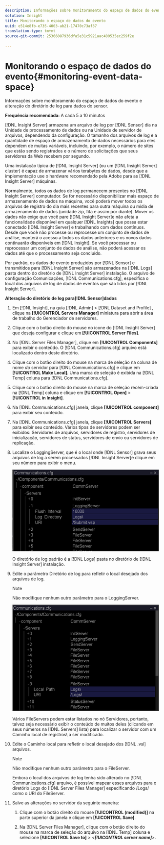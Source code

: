 ```yaml
---
description: Informações sobre monitoramento do espaço de dados do evento e alteração do diretório de log para dados do sensor.
solution: Insight
title: Monitorando o espaço de dados do evento
uuid: e514e8fb-e735-4003-ab21-17470c73af37
translation-type: tm+mt
source-git-commit: 25366087936dfa5e31c5921aac400535ec259f2e

---
```



# Monitorando o espaço de dados do evento{#monitoring-event-data-space}

Informações sobre monitoramento do espaço de dados do evento e alteração do diretório de log para dados do sensor.

**Frequência recomendada:** A cada 5 a 10 minutos

[!DNL Insight Server] armazena um arquivo de log por [!DNL Sensor] dia na Unidade de processamento de dados ou na Unidade de servidor de arquivos, dependendo da configuração. O tamanho dos arquivos de log e a quantidade de espaço de armazenamento de dados necessários para eles dependem de muitas variáveis, incluindo, por exemplo, o número de sites que estão sendo registrados e o número de solicitações que seus servidores da Web recebem por segundo.

Uma instalação típica de [!DNL Insight Server] (ou um [!DNL Insight Server] cluster) é capaz de armazenar vários terabytes de dados, desde que a implementação use o hardware recomendado pela Adobe para as [!DNL Insight Server] máquinas.

Normalmente, todos os dados de log permanecem presentes no [!DNL Insight Server] computador. Se for necessário disponibilizar mais espaço de armazenamento de dados na máquina, você poderá mover todos os arquivos de registro do dia mais recentes para outra máquina ou mídia de armazenamento de dados (unidade zip, fita e assim por diante). Mover os dados não exige que você pare [!DNL Insight Server]e não afeta a funcionalidade disponível em qualquer [!DNL Insights] que possa estar conectado [!DNL Insight Server] e trabalhando com dados contínuos. Desde que você não processe ou reprocesse um conjunto de dados de análise, manterá o acesso a todos os dados anteriores e os novos dados continuarão disponíveis em [!DNL Insight]. Se você processar ou reprocessar um conjunto de dados de análise, não poderá acessar os dados até que o processamento seja concluído.

Por padrão, os dados de evento produzidos por [!DNL Sensor] e transmitidos para [!DNL Insight Server] são armazenados na [!DNL Logs] pasta dentro do diretório de [!DNL Insight Server] instalação. O arquivo de configuração Comunicações, [!DNL Communications.cfg], especifica o local dos arquivos de log de dados de eventos que são lidos por [!DNL Insight Server].

**Alteração do diretório de log para[!DNL Sensor]dados**

1. Em [!DNL Insight], na guia [!DNL Admin] > [!DNL Dataset and Profile] , clique na **[!UICONTROL Servers Manager]** miniatura para abrir a área de trabalho do Gerenciador de servidores.
1. Clique com o botão direito do mouse no ícone do [!DNL Insight Server] que deseja configurar e clique em **[!UICONTROL Server Files]**.
1. No [!DNL Server Files Manager], clique em **[!UICONTROL Components]** para exibir o conteúdo. O [!DNL Communications.cfg] arquivo está localizado dentro deste diretório.
1. Clique com o botão direito do mouse na marca de seleção na coluna de nome *do* servidor para [!DNL Communications.cfg] e clique em **[!UICONTROL Make Local]**. Uma marca de seleção é exibida na [!DNL Temp] coluna para [!DNL Communications.cfg].
1. Clique com o botão direito do mouse na marca de seleção recém-criada na [!DNL Temp] coluna e clique em **[!UICONTROL Open]** > **[!UICONTROL in Insight]**.
1. Na [!DNL Communications.cfg] janela, clique **[!UICONTROL component]** para exibir seu conteúdo.
1. Na [!DNL Communications.cfg] janela, clique **[!UICONTROL Servers]** para exibir seu conteúdo. Vários tipos de servidores podem ser exibidos: Servidores de arquivos, servidores de registro, servidores de inicialização, servidores de status, servidores de envio ou servidores de replicação.
1. Localize o LoggingServer, que é o local onde [!DNL Sensor] grava seus arquivos de log a serem processados [!DNL Insight Server]e clique em seu número para exibir o menu.

   ![Informações da etapa](assets/cfg_communications_examplevalues_logging.png)

   O diretório de log padrão é a [!DNL Logs] pasta no diretório de [!DNL Insight Server] instalação.

1. Edite o parâmetro Diretório de log para refletir o local desejado dos arquivos de log.

   >[!NOTE]
   >
   >Não modifique nenhum outro parâmetro para o LoggingServer.

   ![](assets/cfg_communicates_logslocalpath_egvalues.png)

   Vários FileServers podem estar listados no nó Servidores, portanto, talvez seja necessário exibir o conteúdo de muitos deles (clicando em seus números na [!DNL Servers] lista) para localizar o servidor com um Caminho local de registros\ a ser modificado.

1. Edite o Caminho local para refletir o local desejado dos [!DNL .vsl] arquivos.

   >[!NOTE]
   >
   >Não modifique nenhum outro parâmetro para o FileServer.

   Embora o local dos arquivos de log tenha sido alterado no [!DNL Communications.cfg] arquivo, é possível mapear esses arquivos para o diretório Logs do [!DNL Server Files Manager] especificando /Logs/ como o URI do FileServer.

1. Salve as alterações no servidor da seguinte maneira:

   1. Clique com o botão direito do mouse **[!UICONTROL (modified)]** na parte superior da janela e clique em **[!UICONTROL Save]**.

   1. Na [!DNL Server Files Manager], clique com o botão direito do mouse na marca de seleção do arquivo na [!DNL Temp] coluna e selecione **[!UICONTROL Save to]** > *&lt;**[!UICONTROL server name]**>*.

